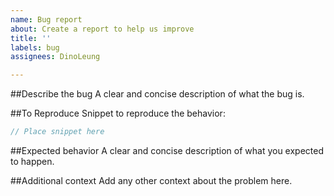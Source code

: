 ```yaml
---
name: Bug report
about: Create a report to help us improve
title: ''
labels: bug
assignees: DinoLeung

---
```


##Describe the bug
A clear and concise description of what the bug is.

##To Reproduce
Snippet to reproduce the behavior:
```dart
// Place snippet here
```

##Expected behavior
A clear and concise description of what you expected to happen.

##Additional context
Add any other context about the problem here.
